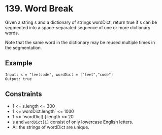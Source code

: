 # 139. Word Break

Given a string s and a dictionary of strings wordDict, return true if s can be segmented into a space-separated sequence of one or more dictionary words.

Note that the same word in the dictionary may be reused multiple times in the segmentation.

## Example

```
Input: s = "leetcode", wordDict = ["leet","code"]
Output: true

```

## Constraints

- 1 <= s.length <= 300
- 1 <= wordDict.length` <= 1000
- 1 <= `wordDict[i].length <= 20
- s and `wordDict[i]` consist of only lowercase English letters.
- All the strings of wordDict are unique.